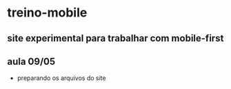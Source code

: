 # treino-mobile
site experimental para trabalhar com mobile-first  
---
## aula 09/05

* preparando os arquivos do site 
